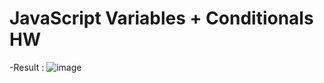 # JavaScript Variables + Conditionals HW
-Result :
![image](https://user-images.githubusercontent.com/72529306/136675220-e607f08a-3e12-4659-a3d3-9fb203c6d07d.png)

